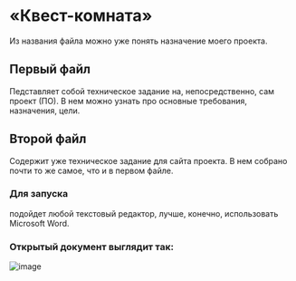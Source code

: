 # «Квест-комната» 
Из названия файла можно уже понять назначение моего проекта.
## Первый файл 
Педставляет собой техническое задание на, непосредственно, сам проект (ПО). В нем можно узнать про 
основные требования, назначения, цели.
## Второй файл
Содержит уже техническое задание для сайта проекта. В нем собрано почти то же самое, что и в первом файле.
### Для запуска
подойдет любой текстовый редактор, лучше, конечно, использовать Microsoft Word.
### Открытый документ выглядит так:
![image](https://sun9-82.userapi.com/impg/gE5_uadj5peG_XchXNcaZvUYhLV84Dr80Hn3OQ/UM2KUIATMk8.jpg?size=1599x1199&quality=96&sign=41e9c6584dba7c2637074b5a7ac86569&type=album "Вид документа")
